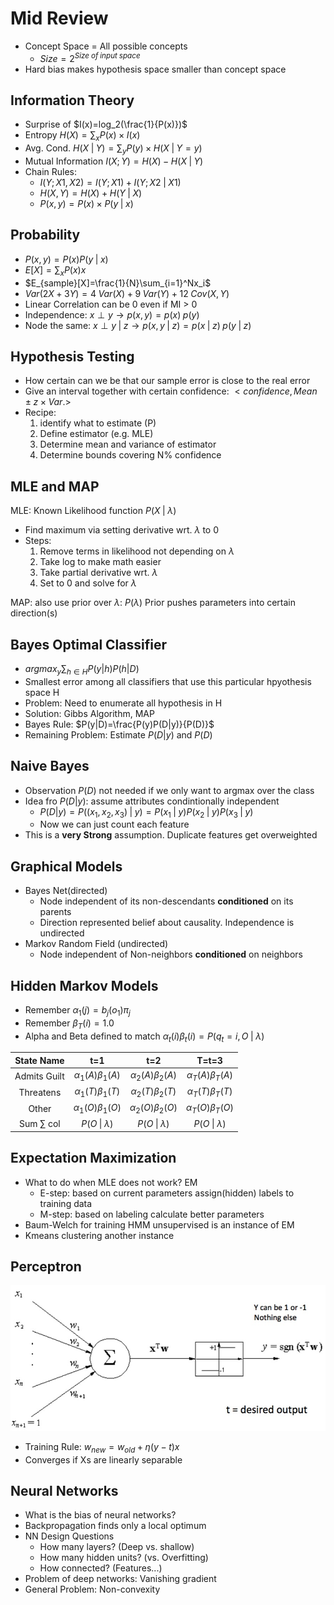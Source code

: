 # Mid Review

+ Concept Space = All possible concepts
	+ $Size = 2^{Size\;of\;input\;space}$
+ Hard bias makes hypothesis space smaller than concept space

## Information Theory

+ Surprise of $I(x)=log_2(\frac{1}{P(x)})$
+ Entropy $H(X)=\sum_xP(x)\times I(x)$
+ Avg. Cond. $H(X\;|\;Y)=\sum_yP(y)\times H(X\;|\;Y=y)$
+ Mutual Information $I(X;Y)=H(X)-H(X\;|\;Y)$
+ Chain Rules:
	+ $I(Y;X1,X2)=I(Y;X1)+I(Y;X2\;|\;X1)$
	+ $H(X,Y)=H(X)+H(Y\;|\;X)$
	+ $P(x,y)=P(x)\times P(y\;|\;x)$

## Probability

+ $P(x,y)=P(x)P(y\;|\;x)$
+ $E[X]=\sum_xP(x)x$
+ $E_{sample}[X]=\frac{1}{N}\sum_{i=1}^Nx_i$
+ $Var(2X+3Y)=4\;Var(X)+9\;Var(Y)+12\;Cov(X,Y)$
+ Linear Correlation can be 0 even if MI > 0
+ Independence: $x\perp y \to p(x,y)=p(x)\;p(y)$
+ Node the same: $x\perp y \;|\;z \to p(x,y\;|\;z)=p(x\;|\;z)\;p(y\;|\;z)$

## Hypothesis Testing

+ How certain can we be that our sample error is close to the real error
+ Give an interval together with certain confidence: $<confidence, Mean \pm z\times Var.>$
+ Recipe:
	1. identify what to estimate (P)
	2. Define estimator (e.g. MLE)
	3. Determine mean and variance of estimator
	4. Determine bounds covering N% confidence	
## MLE and MAP

MLE: Known Likelihood function $P(X\;|\;\lambda)$

+ Find maximum via setting derivative wrt. $\lambda$ to 0
+ Steps:
	1. Remove terms in likelihood not depending on $\lambda$
	2. Take log to make math easier
	3. Take partial derivative wrt. $\lambda$
	4. Set to 0 and solve for $\lambda$

MAP: also use prior over $\lambda$: $P(\lambda)$ Prior pushes parameters into certain direction(s)

## Bayes Optimal Classifier

+ $argmax_y\sum_{h\in H}P(y|h)P(h|D)$
+ Smallest error among all classifiers that use this particular hpyothesis space H
+ Problem: Need to enumerate all hypothesis in H
+ Solution: Gibbs Algorithm, MAP
+ Bayes Rule: $P(y|D)=\frac{P(y)P(D|y)}{P(D)}$
+ Remaining Problem: Estimate $P(D|y)$ and $P(D)$


## Naive Bayes

+ Observation $P(D)$ not needed if we only want to argmax over the class
+ Idea fro $P(D|y)$: assume attributes condintionally independent
	+ $P(D|y)=P((x_1, x_2, x_3)\;|\;y)=P(x_1\;|\;y)P(x_2\;|\;y)P(x_3\;|\;y)$
	+ Now we can just count each feature
+ This is a **very Strong** assumption. Duplicate features get overweighted

## Graphical Models

+ Bayes Net(directed)
	+ Node independent of its non-descendants **conditioned** on its parents
	+ Direction represented belief about causality. Independence is undirected
+ Markov Random Field (undirected)
	+ Node independent of Non-neighbors **conditioned** on neighbors


## Hidden Markov Models

+ Remember $\alpha_1(j)=b_j(o_1)\pi_j$
+ Remember $\beta_T(i)=1.0$
+ Alpha and Beta defined to match $\alpha_t(i)\beta_t(i)=P(q_t=i,O\;|\;\lambda)$

State Name | t=1 | t=2 | T=t=3
:--: | :--: | :--: | :--:
Admits Guilt | $\alpha_1(A)\beta_1(A)$ | $\alpha_2(A)\beta_2(A)$ | $\alpha_T(A)\beta_T(A)$
Threatens | $\alpha_1(T)\beta_1(T)$ | $\alpha_2(T)\beta_2(T)$ | $\alpha_T(T)\beta_T(T)$
Other | $\alpha_1(O)\beta_1(O)$ | $\alpha_2(O)\beta_2(O)$ | $\alpha_T(O)\beta_T(O)$
Sum $\sum$ col | $P(O\;\vert \;\lambda)$ | $P(O\;\vert \;\lambda)$ | $P(O\;\vert \;\lambda)$

## Expectation Maximization

+ What to do when MLE does not work? EM
	+ E-step: based on current parameters assign(hidden) labels to training data
	+ M-step: based on labeling calculate better parameters 
+ Baum-Welch for training HMM unsupervised is an instance of EM
+ Kmeans clustering another instance

## Perceptron

![](./_resources/mr1.jpg)

+ Training Rule: $w_{new} = w_{old} + \eta(y-t)x$
+ Converges if Xs are linearly separable

## Neural Networks

+ What is the bias of neural networks?
+ Backpropagation finds only a local optimum
+ NN Design Questions
	+ How many layers? (Deep vs. shallow)
	+ How many hidden units? (vs. Overfitting)
	+ How connected? (Features...)
+ Problem of deep networks: Vanishing gradient
+ General Problem: Non-convexity




